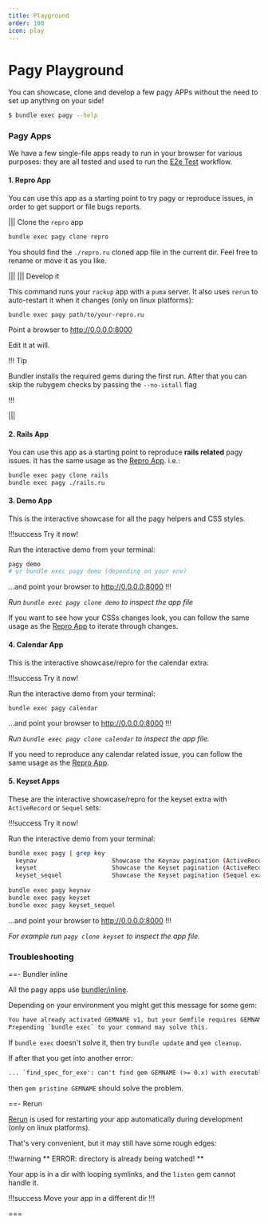 ```yaml
---
title: Playground
order: 100
icon: play
---
```


# Pagy Playground

You can showcase, clone and develop a few pagy APPs without the need to set up anything on your side!

```sh
$ bundle exec pagy --help
```

### Pagy Apps

We have a few single-file apps ready to run in your browser for various purposes: they are all tested and used to run 
the [E2e Test](https://github.com/ddnexus/pagy/blob/master/.github/workflows/e2e-test.yml) workflow.

#### 1. Repro App

You can use this app as a starting point to try pagy or reproduce issues, in order to get support or file bugs reports.

||| Clone the `repro` app

```sh
bundle exec pagy clone repro
```

You should find the `./repro.ru` cloned app file in the current dir. Feel free to rename or move it as you like.

|||
||| Develop it

This command runs your `rackup` app with a `puma` server. It also uses `rerun` to auto-restart it when it changes (only on 
linux platforms):

```sh
bundle exec pagy path/to/your-repro.ru
```

Point a browser to http://0.0.0.0:8000

Edit it at will.

!!! Tip

Bundler installs the required gems during the first run. After that you can skip the rubygem 
checks by passing the `--no-istall` flag

!!!

|||

#### 2. Rails App

You can use this app as a starting point to reproduce **rails related** pagy issues. It has the same usage as the [Repro App](#1-repro-app). i.e.:

```sh
bundle exec pagy clone rails
bundle exec pagy ./rails.ru
```

#### 3. Demo App

This is the interactive showcase for all the pagy helpers and CSS styles.

!!!success Try it now!

Run the interactive demo from your terminal:

```sh
pagy demo
# or bundle exec pagy demo (depending on your env)
```

...and point your browser to http://0.0.0.0:8000
!!!

_Run `bundle exec pagy clone demo` to inspect the app file_

If you want to see how your CSSs changes look, you can follow the same usage as the [Repro App](#1-repro-app) to iterate through
changes.

#### 4. Calendar App

This is the interactive showcase/repro for the calendar extra:

!!!success Try it now!

Run the interactive demo from your terminal:

```sh
bundle exec pagy calendar
```

...and point your browser to http://0.0.0.0:8000
!!!

_Run `bundle exec pagy clone calendar` to inspect the app file._

If you need to reproduce any calendar related issue, you can follow the same usage as the [Repro App](#1-repro-app).

#### 5. Keyset Apps

These are the interactive showcase/repro for the keyset extra with `ActiveRecord` or `Sequel` sets:

!!!success Try it now!

Run the interactive demo from your terminal:

```sh      
bundle exec pagy | grep key   
  keynav                     Showcase the Keynav pagination (ActiveRecord example)
  keyset                     Showcase the Keyset pagination (ActiveRecord example)
  keyset_sequel              Showcase the Keyset pagination (Sequel example)
 
bundle exec pagy keynav
bundle exec pagy keyset
bundle exec pagy keyset_sequel
```

...and point your browser to http://0.0.0.0:8000
!!!

_For example run `pagy clone keyset` to inspect the app file._

### Troubleshooting

==- Bundler inline

All the pagy apps use [bundler/inline](https://bundler.io/guides/bundler_in_a_single_file_ruby_script.html).

Depending on your environment you might get this message for some gem:

```txt
You have already activated GEMNAME v1, but your Gemfile requires GEMNAME v2. 
Prepending `bundle exec` to your command may solve this.
```

If `bundle exec` doesn't solve it, then try `bundle update` and `gem cleanup`.

If after that you get into another error:

```txt
... `find_spec_for_exe': can't find gem GEMNAME (>= 0.x) with executable EXEC (Gem::GemNotFoundException)
```

then `gem pristine GEMNAME` should solve the problem.

==- Rerun

[Rerun](https://github.com/alexch/rerun) is used for restarting your app automatically during development (only on linux 
platforms).

That's very convenient, but it may still have some rough edges:

!!!warning ** ERROR: directory is already being watched! **

Your app is in a dir with looping symlinks, and the `listen` gem cannot handle it.

!!!success Move your app in a different dir
!!!

===
